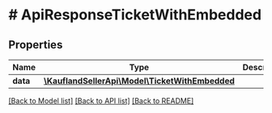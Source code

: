 # # ApiResponseTicketWithEmbedded

## Properties

Name | Type | Description | Notes
------------ | ------------- | ------------- | -------------
**data** | [**\KauflandSellerApi\Model\TicketWithEmbedded**](TicketWithEmbedded.md) |  |

[[Back to Model list]](../../README.md#models) [[Back to API list]](../../README.md#endpoints) [[Back to README]](../../README.md)
